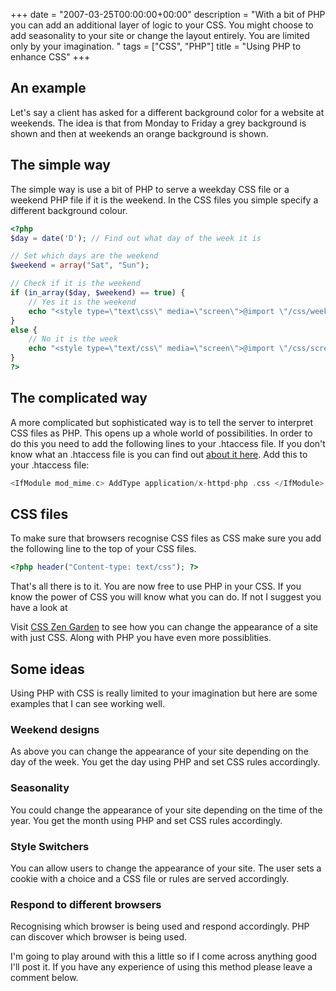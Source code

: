 +++
date = "2007-03-25T00:00:00+00:00"
description = "With a bit of PHP you can add an additional layer of logic to your CSS. You might choose to add seasonality to your site or change the layout entirely.  You are limited only by your imagination. "
tags = ["CSS", "PHP"]
title = "Using PHP to enhance CSS"
+++

## An example

Let's say a client has asked for a different background color for a website at
weekends. The idea is that from Monday to Friday a grey background is shown and
then at weekends an orange background is shown.

## The simple way

The simple way is use a bit of PHP to serve a weekday CSS file or a weekend PHP
file if it is the weekend. In the CSS files you simple specify a different
background colour.

```php
<?php
$day = date('D'); // Find out what day of the week it is

// Set which days are the weekend
$weekend = array("Sat", "Sun");

// Check if it is the weekend
if (in_array($day, $weekend) == true) {
    // Yes it is the weekend
    echo "<style type=\"text\css\" media=\"screen\">@import \"/css/weekend_screen.css\";</style>";
}
else {
    // No it is the week
    echo "<style type=\"text/css\" media=\"screen\">@import \"/css/screen.css\";</style>";
}
?>
```

## The complicated way

A more complicated but sophisticated way is to tell the server to interpret CSS
files as PHP. This opens up a whole world of possibilities. In order to do this
you need to add the following lines to your .htaccess file. If you don't know
what an .htaccess file is you can find out [about it here][1]. Add this to your
.htaccess file:

```php
<IfModule mod_mime.c> AddType application/x-httpd-php .css </IfModule>
```

## CSS files

To make sure that browsers recognise CSS files as CSS make sure you add the
following line to the top of your CSS files.

```php
<?php header("Content-type: text/css"); ?>
```

That's all there is to it. You are now free to use PHP in your CSS. If you know
the power of CSS you will know what you can do. If not I suggest you have a look
at

Visit [CSS Zen Garden][2] to see how you can change the appearance of a site
with just CSS. Along with PHP you have even more possiblities.

## Some ideas

Using PHP with CSS is really limited to your imagination but here are some
examples that I can see working well.

### Weekend designs

As above you can change the appearance of your site depending on the day of the
week. You get the day using PHP and set CSS rules accordingly.

### Seasonality

You could change the appearance of your site depending on the time of the year.
You get the month using PHP and set CSS rules accordingly.

### Style Switchers

You can allow users to change the appearance of your site. The user sets a
cookie with a choice and a CSS file or rules are served accordingly.

### Respond to different browsers

Recognising which browser is being used and respond accordingly. PHP can
discover which browser is being used.

I'm going to play around with this a little so if I come across anything good
I'll post it. If you have any experience of using this method please leave a
comment below.

[1]: http://httpd.apache.org/docs/2.0/howto/htaccess.html
[2]: http://www.csszengarden.com/
